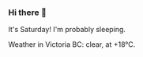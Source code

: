 ### Hi there :wave:

It's Saturday! I'm probably sleeping.

Weather in Victoria BC: clear, at +18°C.
